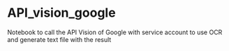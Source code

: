 # API_vision_google
Notebook to call the API Vision of Google with service account to use OCR and generate text file with the result
